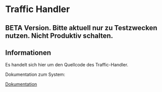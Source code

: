 # Traffic Handler

## BETA Version. Bitte aktuell nur zu Testzwecken nutzen. Nicht Produktiv schalten.

## Informationen
Es handelt sich hier um den Quellcode des Traffic-Handler.

Dokumentation zum System:

[Dokumentation](https://doc.err-fire.de/docs)

